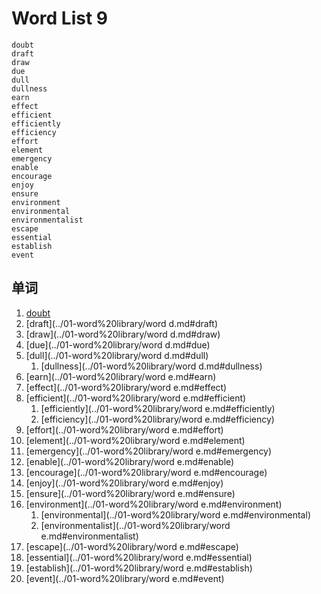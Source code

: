 # Word List 9
	doubt
	draft
	draw
	due
	dull
	dullness
	earn
	effect
	efficient
	efficiently
	efficiency
	effort
	element
	emergency
	enable
	encourage
	enjoy
	ensure
	environment
	environmental
	environmentalist
	escape
	essential
	establish
	event
	
## 单词

1. [doubt](../01-word%20library/word%20d.md#doubt)
1. [draft](../01-word%20library/word d.md#draft)
1. [draw](../01-word%20library/word d.md#draw)
1. [due](../01-word%20library/word d.md#due)
1. [dull](../01-word%20library/word d.md#dull)
	1. [dullness](../01-word%20library/word d.md#dullness)
1. [earn](../01-word%20library/word e.md#earn)
1. [effect](../01-word%20library/word e.md#effect)
1. [efficient](../01-word%20library/word e.md#efficient)
	1. [efficiently](../01-word%20library/word e.md#efficiently)
	1. [efficiency](../01-word%20library/word e.md#efficiency)
1. [effort](../01-word%20library/word e.md#effort)
11. [element](../01-word%20library/word e.md#element)
11. [emergency](../01-word%20library/word e.md#emergency)
11. [enable](../01-word%20library/word e.md#enable)
11. [encourage](../01-word%20library/word e.md#encourage)
11. [enjoy](../01-word%20library/word e.md#enjoy)
11. [ensure](../01-word%20library/word e.md#ensure)
11. [environment](../01-word%20library/word e.md#environment)
	1. [environmental](../01-word%20library/word e.md#environmental)
	1. [environmentalist](../01-word%20library/word e.md#environmentalist)
11. [escape](../01-word%20library/word e.md#escape)
11. [essential](../01-word%20library/word e.md#essential)
11. [establish](../01-word%20library/word e.md#establish)
21. [event](../01-word%20library/word e.md#event)
